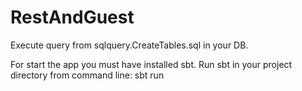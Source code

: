 # RestAndGuest

Execute query from sqlquery.CreateTables.sql in your DB.

For start the app you must have installed sbt.
Run sbt in your project directory from command line: sbt run
